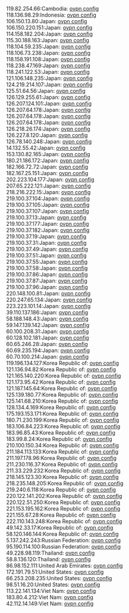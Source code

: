 119.82.254.66:Cambodia: [ovpn config](vpn/119_82_254_66.ovpn)  
118.136.98.29:Indonesia: [ovpn config](vpn/118_136_98_29.ovpn)  
106.150.13.80:Japan: [ovpn config](vpn/106_150_13_80.ovpn)  
106.150.220.151:Japan: [ovpn config](vpn/106_150_220_151.ovpn)  
114.158.182.204:Japan: [ovpn config](vpn/114_158_182_204.ovpn)  
115.30.188.163:Japan: [ovpn config](vpn/115_30_188_163.ovpn)  
118.104.59.235:Japan: [ovpn config](vpn/118_104_59_235.ovpn)  
118.106.73.238:Japan: [ovpn config](vpn/118_106_73_238.ovpn)  
118.158.191.108:Japan: [ovpn config](vpn/118_158_191_108.ovpn)  
118.238.47.169:Japan: [ovpn config](vpn/118_238_47_169.ovpn)  
118.241.122.53:Japan: [ovpn config](vpn/118_241_122_53.ovpn)  
121.106.148.235:Japan: [ovpn config](vpn/121_106_148_235.ovpn)  
124.219.214.107:Japan: [ovpn config](vpn/124_219_214_107.ovpn)  
125.51.64.56:Japan: [ovpn config](vpn/125_51_64_56.ovpn)  
126.129.255.61:Japan: [ovpn config](vpn/126_129_255_61.ovpn)  
126.207.124.101:Japan: [ovpn config](vpn/126_207_124_101.ovpn)  
126.207.64.178:Japan: [ovpn config](vpn/126_207_64_178.ovpn)  
126.207.64.178:Japan: [ovpn config](vpn/126_207_64_178.ovpn)  
126.207.64.178:Japan: [ovpn config](vpn/126_207_64_178.ovpn)  
126.218.26.174:Japan: [ovpn config](vpn/126_218_26_174.ovpn)  
126.227.8.120:Japan: [ovpn config](vpn/126_227_8_120.ovpn)  
126.78.140.248:Japan: [ovpn config](vpn/126_78_140_248.ovpn)  
14.132.55.42:Japan: [ovpn config](vpn/14_132_55_42.ovpn)  
153.130.82.165:Japan: [ovpn config](vpn/153_130_82_165.ovpn)  
180.21.186.172:Japan: [ovpn config](vpn/180_21_186_172.ovpn)  
182.166.72.72:Japan: [ovpn config](vpn/182_166_72_72.ovpn)  
182.167.25.151:Japan: [ovpn config](vpn/182_167_25_151.ovpn)  
202.223.104.177:Japan: [ovpn config](vpn/202_223_104_177.ovpn)  
207.65.222.121:Japan: [ovpn config](vpn/207_65_222_121.ovpn)  
218.216.222.15:Japan: [ovpn config](vpn/218_216_222_15.ovpn)  
219.100.37.104:Japan: [ovpn config](vpn/219_100_37_104.ovpn)  
219.100.37.105:Japan: [ovpn config](vpn/219_100_37_105.ovpn)  
219.100.37.107:Japan: [ovpn config](vpn/219_100_37_107.ovpn)  
219.100.37.13:Japan: [ovpn config](vpn/219_100_37_13.ovpn)  
219.100.37.177:Japan: [ovpn config](vpn/219_100_37_177.ovpn)  
219.100.37.182:Japan: [ovpn config](vpn/219_100_37_182.ovpn)  
219.100.37.19:Japan: [ovpn config](vpn/219_100_37_19.ovpn)  
219.100.37.31:Japan: [ovpn config](vpn/219_100_37_31.ovpn)  
219.100.37.49:Japan: [ovpn config](vpn/219_100_37_49.ovpn)  
219.100.37.51:Japan: [ovpn config](vpn/219_100_37_51.ovpn)  
219.100.37.55:Japan: [ovpn config](vpn/219_100_37_55.ovpn)  
219.100.37.58:Japan: [ovpn config](vpn/219_100_37_58.ovpn)  
219.100.37.86:Japan: [ovpn config](vpn/219_100_37_86.ovpn)  
219.100.37.87:Japan: [ovpn config](vpn/219_100_37_87.ovpn)  
219.100.37.96:Japan: [ovpn config](vpn/219_100_37_96.ovpn)  
220.148.100.81:Japan: [ovpn config](vpn/220_148_100_81.ovpn)  
220.247.65.134:Japan: [ovpn config](vpn/220_247_65_134.ovpn)  
223.223.101.14:Japan: [ovpn config](vpn/223_223_101_14.ovpn)  
39.110.137.186:Japan: [ovpn config](vpn/39_110_137_186.ovpn)  
58.188.148.43:Japan: [ovpn config](vpn/58_188_148_43.ovpn)  
59.147.139.142:Japan: [ovpn config](vpn/59_147_139_142.ovpn)  
60.100.208.31:Japan: [ovpn config](vpn/60_100_208_31.ovpn)  
60.128.102.181:Japan: [ovpn config](vpn/60_128_102_181.ovpn)  
60.65.246.28:Japan: [ovpn config](vpn/60_65_246_28.ovpn)  
60.69.235.194:Japan: [ovpn config](vpn/60_69_235_194.ovpn)  
60.70.100.214:Japan: [ovpn config](vpn/60_70_100_214.ovpn)  
119.196.134.127:Korea Republic of: [ovpn config](vpn/119_196_134_127.ovpn)  
121.136.94.82:Korea Republic of: [ovpn config](vpn/121_136_94_82.ovpn)  
121.165.140.220:Korea Republic of: [ovpn config](vpn/121_165_140_220.ovpn)  
121.173.95.42:Korea Republic of: [ovpn config](vpn/121_173_95_42.ovpn)  
121.187.145.64:Korea Republic of: [ovpn config](vpn/121_187_145_64.ovpn)  
125.139.180.77:Korea Republic of: [ovpn config](vpn/125_139_180_77.ovpn)  
125.141.68.210:Korea Republic of: [ovpn config](vpn/125_141_68_210.ovpn)  
128.134.4.169:Korea Republic of: [ovpn config](vpn/128_134_4_169.ovpn)  
175.193.153.171:Korea Republic of: [ovpn config](vpn/175_193_153_171.ovpn)  
180.71.230.199:Korea Republic of: [ovpn config](vpn/180_71_230_199.ovpn)  
183.106.84.223:Korea Republic of: [ovpn config](vpn/183_106_84_223.ovpn)  
183.96.85.43:Korea Republic of: [ovpn config](vpn/183_96_85_43.ovpn)  
183.99.8.24:Korea Republic of: [ovpn config](vpn/183_99_8_24.ovpn)  
210.100.150.34:Korea Republic of: [ovpn config](vpn/210_100_150_34.ovpn)  
211.184.113.133:Korea Republic of: [ovpn config](vpn/211_184_113_133.ovpn)  
211.197.178.96:Korea Republic of: [ovpn config](vpn/211_197_178_96.ovpn)  
211.230.116.37:Korea Republic of: [ovpn config](vpn/211_230_116_37.ovpn)  
211.33.229.232:Korea Republic of: [ovpn config](vpn/211_33_229_232.ovpn)  
218.145.123.30:Korea Republic of: [ovpn config](vpn/218_145_123_30.ovpn)  
218.235.148.205:Korea Republic of: [ovpn config](vpn/218_235_148_205.ovpn)  
219.240.6.118:Korea Republic of: [ovpn config](vpn/219_240_6_118.ovpn)  
220.122.141.202:Korea Republic of: [ovpn config](vpn/220_122_141_202.ovpn)  
220.122.51.250:Korea Republic of: [ovpn config](vpn/220_122_51_250.ovpn)  
221.153.195.162:Korea Republic of: [ovpn config](vpn/221_153_195_162.ovpn)  
221.155.67.28:Korea Republic of: [ovpn config](vpn/221_155_67_28.ovpn)  
222.110.143.248:Korea Republic of: [ovpn config](vpn/222_110_143_248.ovpn)  
49.142.33.17:Korea Republic of: [ovpn config](vpn/49_142_33_17.ovpn)  
58.120.146.144:Korea Republic of: [ovpn config](vpn/58_120_146_144.ovpn)  
5.137.242.243:Russian Federation: [ovpn config](vpn/5_137_242_243.ovpn)  
95.190.114.100:Russian Federation: [ovpn config](vpn/95_190_114_100.ovpn)  
49.228.98.119:Thailand: [ovpn config](vpn/49_228_98_119.ovpn)  
58.8.136.120:Thailand: [ovpn config](vpn/58_8_136_120.ovpn)  
86.98.152.111:United Arab Emirates: [ovpn config](vpn/86_98_152_111.ovpn)  
172.191.79.51:United States: [ovpn config](vpn/172_191_79_51.ovpn)  
66.253.208.235:United States: [ovpn config](vpn/66_253_208_235.ovpn)  
98.51.16.20:United States: [ovpn config](vpn/98_51_16_20.ovpn)  
113.22.141.134:Viet Nam: [ovpn config](vpn/113_22_141_134.ovpn)  
183.80.4.212:Viet Nam: [ovpn config](vpn/183_80_4_212.ovpn)  
42.112.14.149:Viet Nam: [ovpn config](vpn/42_112_14_149.ovpn)  
